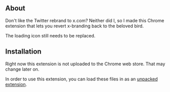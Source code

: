 ## About

Don't like the Twitter rebrand to x.com? Neither did I, so I made this Chrome extension that lets you revert x-branding back to the beloved bird.

The loading icon still needs to be replaced.

## Installation

Right now this extension is not uploaded to the Chrome web store. That may change later on.

In order to use this extension, you can load these files in as an [unpacked extension](https://developer.chrome.com/docs/extensions/mv3/getstarted/development-basics/#load-unpacked).